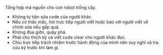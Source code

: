Tổng hợp mã nguồn cho con robot trồng cây.

- Không tự tiện sửa code của người khác
- Nếu có thắc mắc, hỏi trực tiếp người viết hoặc báo với người viết về chỉnh sửa nếu gấp quá.
- Không đùa giỡn, quậy phá.
- Phải chú thích kỹ và viết code clear cho người khác đọc.
- Chịu trực tiếp trách nhiệm trước hành động của mình nên suy nghĩ và tra cứu kỹ trước khi làm gì.
